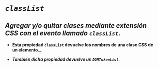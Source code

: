 # **_```classList```_**

## **_Agregar y/o quitar clases mediante extensión CSS con el evento llamado ```classList```._**

- **Esta propiedad ```classList``` devuelve los nombres de una clase CSS de un elemento._**

- **_También dicha propiedad devuelve un  ```DOMTokenList```._**
